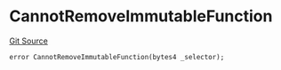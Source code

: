 # CannotRemoveImmutableFunction
[Git Source](https://github.com/thrackle-io/tron/blob/35220e3468902ae927d760ed6963ae4507446c20/src/protocol/economic/ruleProcessor/RuleProcessorDiamondLib.sol)


```solidity
error CannotRemoveImmutableFunction(bytes4 _selector);
```

